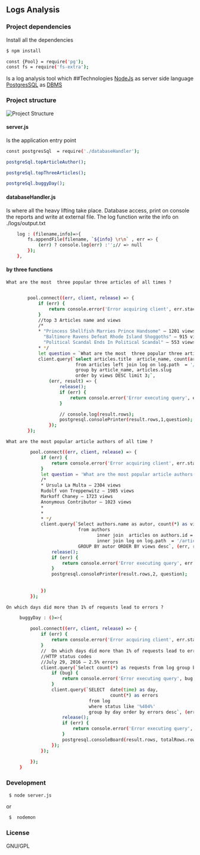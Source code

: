 ## Logs Analysis 


### Project dependencies
Install all the dependencies
 ```sh
$ npm install 
 ```

```sh
const {Pool} = require('pg');
const fs = require('fs-extra');
```

Is a log analysis tool which 
##Technologies 
<a href='https://nodejs.org/en/'>NodeJs<a> as server side language <br>
<a href='https://www.postgresql.org/'>PostgresSQL</a> as <a href='https://en.wikipedia.org/wiki/Database#Database_management_system'>DBMS<a>
### Project structure

![Project Structure](https://github.com/bernestoalberto/logs_analysis/master/assets/structure.png)

#### server.js
Is the application entry point
```bash
const postgresSql  = require('./databaseHandler');

```

```sh
postgreSql.topArticleAuthor();

postgreSql.topThreeArticles();

postgreSql.buggyDay();
```
#### databaseHandler.js
Is where all the heavy lifting take place. Database access, print on console the reports and write  at external file. 
The log function write the info on ./logs/output.txt
```sh
    log : (filename,info)=>{
        fs.appendFile(filename, `${info} \r\n` , err => {
            (err) ? console.log(err) :'';// => null
        });
    },

```

#### by three functions 
`What are the most  three popular three articles of all times ?`
```sh 

        pool.connect((err, client, release) => {
            if (err) {
                return console.error('Error acquiring client', err.stack)
            }
            //top 3 Articles name and views
            /*
            * "Princess Shellfish Marries Prince Handsome" — 1201 views
              "Baltimore Ravens Defeat Rhode Island Shoggoths" — 915 views
              "Political Scandal Ends In Political Scandal" — 553 views
            * */
            let question = `What are the most  three popular three articles of all times ?`;
            client.query(`select articles.title  article_name, count(articles.slug) as views
                          from articles left join log on log.path  = '/article/' || articles.slug
                          group by article_name, articles.slug
                          order by views DESC limit 3;`,
                (err, result) => {
                    release();
                    if (err) {
                        return console.error('Error executing query', err.stack)
                    }

                    // console.log(result.rows);
                    postgresql.consolePrinter(result.rows,1,question);
                });
        });
```
`What are the most popular article authors of all time ?` 
```sh
         pool.connect((err, client, release) => {
             if (err) {
                 return console.error('Error acquiring client', err.stack)
             }
             let question = 'What are the most popular article authors of all time ?';
             /*
             * Ursula La Multa — 2304 views
             Rudolf von Treppenwitz — 1985 views
             Markoff Chaney — 1723 views
             Anonymous Contributor — 1023 views
             *
             *
             * */
             client.query(`Select authors.name as autor, count(*) as views
                           from authors
                                  inner join  articles on authors.id = articles.author
                                  inner join log on log.path  = '/article/' || articles.slug
                           GROUP BY autor ORDER BY views desc`, (err, result) => {
                 release();
                 if (err) {
                     return console.error('Error executing query', err.stack)
                 }
                 postgresql.consolePrinter(result.rows,2, question);
 
 
             })
         });
```
`On which days did more than 1% of requests lead to errors ? ` 
```sh
     buggyDay : ()=>{
 
         pool.connect((err, client, release) => {
             if (err) {
                 return console.error('Error acquiring client', err.stack)
             }
             //  On which days did more than 1% of requests lead to errors?
             //HTTP status codes
             //July 29, 2016 — 2.5% errors
             client.query(`Select count(*) as requests from log group by DATE(time)`,(bug, totalRows)=>{
                 if (bug) {
                     return console.error('Error executing query', bug.stack)
                 }
                 client.query(`SELECT  date(time) as day,
                                       count(*) as errors
                               from log
                               where status like '%404%'
                               group by day order by errors desc`, (err, result) => {
                     release();
                     if (err) {
                         return console.error('Error executing query', err.stack)
                     }
                     postgresql.consoleBoard(result.rows, totalRows.rows);
                 });
             });
 
         });
     }
```

### Development
```sh
 $ node server.js 
```
or
```sh
 $  nodemon 
```



### License <br>
GNU/GPL

